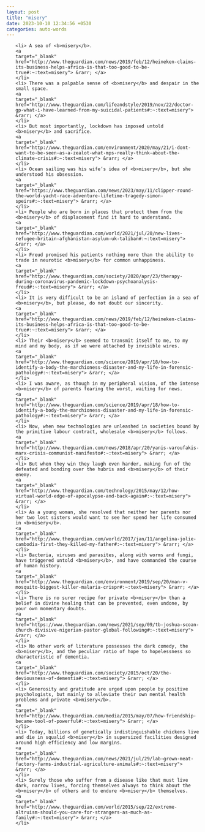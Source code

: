 ```yaml
---
layout: post
title: "misery"
date: 2023-10-10 12:34:56 +0530
categories: auto-words
---
```

<ol>

    <li> A sea of <b>misery</b>.
    <a 
    target="_blank" 
    href="http://www.theguardian.com/news/2019/feb/12/heineken-claims-its-business-helps-africa-is-that-too-good-to-be-true#:~:text=misery"> &rarr; </a>
    </li>
    <li> There was a palpable sense of <b>misery</b> and despair in the small space.
    <a 
    target="_blank" 
    href="http://www.theguardian.com/lifeandstyle/2019/nov/22/doctor-gp-what-i-have-learned-from-my-suicidal-patients#:~:text=misery"> &rarr; </a>
    </li>
    <li> But most importantly, lockdown has imposed untold <b>misery</b> and sacrifice.
    <a 
    target="_blank" 
    href="http://www.theguardian.com/environment/2020/may/21/i-dont-want-to-be-seen-as-a-zealot-what-mps-really-think-about-the-climate-crisis#:~:text=misery"> &rarr; </a>
    </li>
    <li> Ocean sailing was his wife’s idea of <b>misery</b>, but she understood his obsession.
    <a 
    target="_blank" 
    href="https://www.theguardian.com/news/2023/may/11/clipper-round-the-world-yacht-race-adventure-lifetime-tragedy-simon-speirs#:~:text=misery"> &rarr; </a>
    </li>
    <li> People who are born in places that protect them from the <b>misery</b> of displacement find it hard to understand.
    <a 
    target="_blank" 
    href="http://www.theguardian.com/world/2021/jul/20/new-lives-refugee-britain-afghanistan-asylum-uk-taliban#:~:text=misery"> &rarr; </a>
    </li>
    <li> Freud promised his patients nothing more than the ability to trade in neurotic <b>misery</b> for common unhappiness.
    <a 
    target="_blank" 
    href="http://www.theguardian.com/society/2020/apr/23/therapy-during-coronavirus-pandemic-lockdown-psychoanalysis-freud#:~:text=misery"> &rarr; </a>
    </li>
    <li> It is very difficult to be an island of perfection in a sea of <b>misery</b>, but please, do not doubt our sincerity.
    <a 
    target="_blank" 
    href="http://www.theguardian.com/news/2019/feb/12/heineken-claims-its-business-helps-africa-is-that-too-good-to-be-true#:~:text=misery"> &rarr; </a>
    </li>
    <li> Their <b>misery</b> seemed to transmit itself to me, to my mind and my body, as if we were attached by invisible wires.
    <a 
    target="_blank" 
    href="http://www.theguardian.com/science/2019/apr/18/how-to-identify-a-body-the-marchioness-disaster-and-my-life-in-forensic-pathology#:~:text=misery"> &rarr; </a>
    </li>
    <li> I was aware, as though in my peripheral vision, of the intense <b>misery</b> of parents fearing the worst, waiting for news.
    <a 
    target="_blank" 
    href="http://www.theguardian.com/science/2019/apr/18/how-to-identify-a-body-the-marchioness-disaster-and-my-life-in-forensic-pathology#:~:text=misery"> &rarr; </a>
    </li>
    <li> Now, when new technologies are unleashed in societies bound by the primitive labour contract, wholesale <b>misery</b> follows.
    <a 
    target="_blank" 
    href="http://www.theguardian.com/news/2018/apr/20/yanis-varoufakis-marx-crisis-communist-manifesto#:~:text=misery"> &rarr; </a>
    </li>
    <li> But when they win they laugh even harder, making fun of the defeated and bonding over the hubris and <b>misery</b> of their enemy.
    <a 
    target="_blank" 
    href="http://www.theguardian.com/technology/2015/may/12/how-virtual-world-edge-of-apocalypse-and-back-again#:~:text=misery"> &rarr; </a>
    </li>
    <li> As a young woman, she resolved that neither her parents nor her two lost sisters would want to see her spend her life consumed in <b>misery</b>.
    <a 
    target="_blank" 
    href="http://www.theguardian.com/world/2017/jan/11/angelina-jolie-cambodia-first-they-killed-my-father#:~:text=misery"> &rarr; </a>
    </li>
    <li> Bacteria, viruses and parasites, along with worms and fungi, have triggered untold <b>misery</b>, and have commanded the course of human history.
    <a 
    target="_blank" 
    href="http://www.theguardian.com/environment/2019/sep/20/man-v-mosquito-biggest-killer-malaria-crispr#:~:text=misery"> &rarr; </a>
    </li>
    <li> There is no surer recipe for private <b>misery</b> than a belief in divine healing that can be prevented, even undone, by your own momentary doubts.
    <a 
    target="_blank" 
    href="https://www.theguardian.com/news/2021/sep/09/tb-joshua-scoan-church-divisive-nigerian-pastor-global-following#:~:text=misery"> &rarr; </a>
    </li>
    <li> No other work of literature possesses the dark comedy, the <b>misery</b>, and the peculiar ratio of hope to hopelessness so characteristic of dementia.
    <a 
    target="_blank" 
    href="http://www.theguardian.com/society/2015/oct/20/the-deviousness-of-dementia#:~:text=misery"> &rarr; </a>
    </li>
    <li> Generosity and gratitude are urged upon people by positive psychologists, but mainly to alleviate their own mental health problems and private <b>misery</b>.
    <a 
    target="_blank" 
    href="http://www.theguardian.com/media/2015/may/07/how-friendship-became-tool-of-powerful#:~:text=misery"> &rarr; </a>
    </li>
    <li> Today, billions of genetically indistinguishable chickens live and die in squalid <b>misery</b> in supersized facilities designed around high efficiency and low margins.
    <a 
    target="_blank" 
    href="http://www.theguardian.com/news/2021/jul/29/lab-grown-meat-factory-farms-industrial-agriculture-animals#:~:text=misery"> &rarr; </a>
    </li>
    <li> Surely those who suffer from a disease like that must live dark, narrow lives, forcing themselves always to think about the <b>misery</b> of others and to endure <b>misery</b> themselves.
    <a 
    target="_blank" 
    href="http://www.theguardian.com/world/2015/sep/22/extreme-altruism-should-you-care-for-strangers-as-much-as-family#:~:text=misery"> &rarr; </a>
    </li>